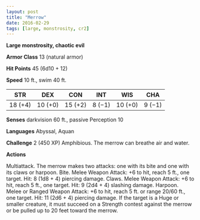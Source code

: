 ```yaml
---
layout: post
title: "Merrow"
date: 2016-02-29
tags: [large, monstrosity, cr2]
---
```


**Large monstrosity, chaotic evil**

**Armor Class** 13 (natural armor)

**Hit Points** 45 (6d10 + 12)

**Speed** 10 ft., swim 40 ft.

|   STR   |   DEX   |   CON   |   INT   |   WIS   |   CHA   |
|:-----:|:-----:|:-----:|:-----:|:-----:|:-----:|
| 18 (+4) | 10 (+0) | 15 (+2) | 8 (−1) | 10 (+0) | 9 (−1) |

**Senses** darkvision 60 ft., passive Perception 10 

**Languages** Abyssal, Aquan 

**Challenge** 2 (450 XP) Amphibious. The merrow can breathe air and water. 

**Actions** 

Multiattack. The merrow makes two attacks: one with its bite and one with its claws or harpoon. Bite. Melee Weapon Attack: +6 to hit, reach 5 ft., one target. Hit: 8 (1d8 + 4) piercing damage. Claws. Melee Weapon Attack: +6 to hit, reach 5 ft., one target. Hit: 9 (2d4 + 4) slashing damage. Harpoon. Melee or Ranged Weapon Attack: +6 to hit, reach 5 ft. or range 20/60 ft., one target. Hit: 11 (2d6 + 4) piercing damage. If the target is a Huge or smaller creature, it must succeed on a Strength contest against the merrow or be pulled up to 20 feet toward the merrow.